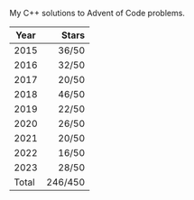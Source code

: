 My C++ solutions to Advent of Code problems.

| Year  |  Stars  |
|-------|--------:|
| 2015  |  36/50  |
| 2016  |  32/50  |
| 2017  |  20/50  |
| 2018  |  46/50  |
| 2019  |  22/50  |
| 2020  |  26/50  |
| 2021  |  20/50  |
| 2022  |  16/50  |
| 2023  |  28/50  |
| Total | 246/450 |
